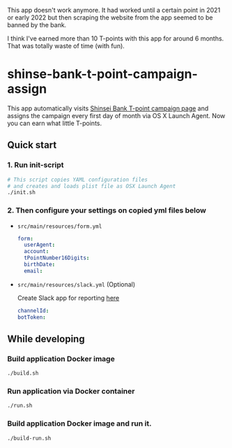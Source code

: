 This app doesn't work anymore. It had worked until a certain point in 2021 or early 2022 but then scraping the website from the app seemed to be banned by the bank.

I think I've earned more than 10 T-points with this app for around 6 months. That was totally waste of time (with fun).


# shinse-bank-t-point-campaign-assign

This app automatically visits [Shinsei Bank T-point campaign page](https://webform.shinseibank.com/webapp/form/19913_xldb_4/index.do?lid=p) and assigns the campaign every first day of month via OS X Launch Agent. Now you can earn what little T-points.

## Quick start
### 1. Run init-script
```bash
# This script copies YAML configuration files
# and creates and loads plist file as OSX Launch Agent 
./init.sh
```
### 2. Then configure your settings on copied yml files below
- `src/main/resources/form.yml`
  ```yaml
  form:
    userAgent: 
    account: 
    tPointNumber16Digits:
    birthDate:
    email:
  ```
- `src/main/resources/slack.yml` (Optional)
  
  Create Slack app for reporting [here](https://api.slack.com/apps)
   ```yaml
   channelId:
   botToken: 
   ```

## While developing
### Build application Docker image
```bash
./build.sh
```
### Run application via Docker container
```bash
./run.sh
```
### Build application Docker image and run it.
```bash
./build-run.sh
```
